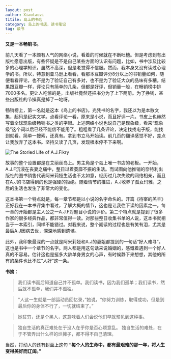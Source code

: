 ```yaml
---
layout: post
author: Xiaotaozi
titile: 岛上的书店
category: 岛上的书店，读书笔记
tag: 读书
---
```

**又是一本畅销书。** 

前几天看了一本颇有人气的网络小说，看着的时候就在不断吐槽。但是考虑到有出版社愿意出版，有些怀疑是不是自己某些方面的认识有问题，比如，书中涉及比较多的心理学知识，虽然不高深，但是老觉得不信服。然而，我本身又没有读过心理学的书。所以，特意到亚马逊上看看，看那本豆瓣评分8分以上的书销量如何，随便看看评论，也不是为了验证自己有多对，也不是为了验证大众的品味有多糟。结果跟豆瓣一样，评论只有简单的几条，但都是好评，但销量一般，在畅销榜中排7000多名。更让人吃惊的是，出版社竟然还把书分为了上下两册。为了挣钱，某些出版社的节操真是掉了一地呀。

畅销榜上，第一名就是这本《岛上的书店》。光凭书的名字，我还以为是本散文集，起码是纪实文学。点看评论一看，原来是小说，而且好评一片。书皮上也赫然写着全球现象级畅销书之类的字眼。上述网络小说也说自己是现象级，看来“现象级”这个词以后已经不能信不能用了。粗粗看了几条评论，决定找找电子版，能找到就看。简单一搜索，还真有。拿到书立马开始读。前几页的翻译感觉不好，差点让我放弃了这本书。坚持又读了几页，发现根本停不下来啊。

![The Storied Life of A.J.Fikry](http://ww2.sinaimg.cn/bmiddle/bf1f4b9ejw1ev81496edkj20gb0kijvk.jpg)

故事的整个设置都是在艾丽丝岛上。男主角是个岛上唯一书店的老板。一开始，A.J.F沉浸在丧妻之痛中，整日过着萎靡不振的生活。而试图向他推销的奈特利出版社的图书销售代表阿米莉娅生活也不太如意，经历过几次失败的网络相亲，而且在A.J的书店得到的也是强硬的拒绝。随着情节的推进，A.J收养了孤女玛雅，之后的生活也发生了非常大的变化。

这本书第一个特点就是，每一章节都是以小说的名字命名的。开篇《待宰的羔羊》正好我在一本书评集中看过，了解大概的情节，这也是让我往下读的因素之一。每一章的开始都是主人公之一A.J.F对题目小说的评价。第二个特点就是提到了很多作家的很多经典作品，都非常值得一读。对那些整日收集书单的人说，这本书就相当于一本索引，同样不能错过。对我来说，整个阅读的过程也是有笑有泪，尤其是最后A.J因病去世，深深地感到遗憾。


此外，我印象最深的一点就是阿米莉娅和A.J的妻姐都提到的一句话“好人难寻”。这也是书中一个章节的名字。两人都是用这句话来说婚姻的，感慨着遇到一个好人真的不容易。估计这也是挺多大龄单身男女的心声，有时候静下来想想，其他的所有的条件也比不过“人好”这一条。

**书摘**：

> 我们读书而后知道自己并不孤单。我们读书，因为我们孤单；我们读书，然后就不孤单，我们并不孤独。


> "人这一生就是一部运动员回忆录，”她说，“你努力训练，取得成功，但是到最后你的身体不行了，一切就结束了。”

>她贫穷，还是个黑人，这意味着人们会说他们早就预见到这种事。


>独自生活的真正难处在于没人在乎你是否心烦意乱。
独自生活的难处，在于不管弄出什么样的烂摊子，都不得不自己清理。

当然，打动人的还有封面上这句 **“每个人的生命中，都有最艰难的那一年，将人生变得美好而辽阔。”**
















